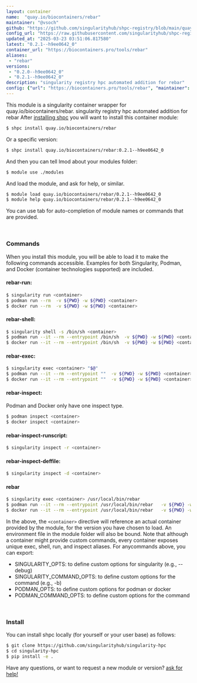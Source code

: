 ```yaml
---
layout: container
name:  "quay.io/biocontainers/rebar"
maintainer: "@vsoch"
github: "https://github.com/singularityhub/shpc-registry/blob/main/quay.io/biocontainers/rebar/container.yaml"
config_url: "https://raw.githubusercontent.com/singularityhub/shpc-registry/main/quay.io/biocontainers/rebar/container.yaml"
updated_at: "2025-03-23 03:51:06.817580"
latest: "0.2.1--h9ee0642_0"
container_url: "https://biocontainers.pro/tools/rebar"
aliases:
 - "rebar"
versions:
 - "0.2.0--h9ee0642_0"
 - "0.2.1--h9ee0642_0"
description: "singularity registry hpc automated addition for rebar"
config: {"url": "https://biocontainers.pro/tools/rebar", "maintainer": "@vsoch", "description": "singularity registry hpc automated addition for rebar", "latest": {"0.2.1--h9ee0642_0": "sha256:5d7e83be02edba3bc7e5aa4603da5452f6bfa4c6ad8eb38cd5ac06a7c2b7962d"}, "tags": {"0.2.0--h9ee0642_0": "sha256:974f18ad93b012ab4d71d9a2f5bb6f74eefb80372f8c4055bc6fade74c9f9da5", "0.2.1--h9ee0642_0": "sha256:5d7e83be02edba3bc7e5aa4603da5452f6bfa4c6ad8eb38cd5ac06a7c2b7962d"}, "docker": "quay.io/biocontainers/rebar", "aliases": {"rebar": "/usr/local/bin/rebar"}}
---
```


This module is a singularity container wrapper for quay.io/biocontainers/rebar.
singularity registry hpc automated addition for rebar
After [installing shpc](#install) you will want to install this container module:


```bash
$ shpc install quay.io/biocontainers/rebar
```

Or a specific version:

```bash
$ shpc install quay.io/biocontainers/rebar:0.2.1--h9ee0642_0
```

And then you can tell lmod about your modules folder:

```bash
$ module use ./modules
```

And load the module, and ask for help, or similar.

```bash
$ module load quay.io/biocontainers/rebar/0.2.1--h9ee0642_0
$ module help quay.io/biocontainers/rebar/0.2.1--h9ee0642_0
```

You can use tab for auto-completion of module names or commands that are provided.

<br>

### Commands

When you install this module, you will be able to load it to make the following commands accessible.
Examples for both Singularity, Podman, and Docker (container technologies supported) are included.

#### rebar-run:

```bash
$ singularity run <container>
$ podman run --rm  -v ${PWD} -w ${PWD} <container>
$ docker run --rm  -v ${PWD} -w ${PWD} <container>
```

#### rebar-shell:

```bash
$ singularity shell -s /bin/sh <container>
$ podman run --it --rm --entrypoint /bin/sh  -v ${PWD} -w ${PWD} <container>
$ docker run --it --rm --entrypoint /bin/sh  -v ${PWD} -w ${PWD} <container>
```

#### rebar-exec:

```bash
$ singularity exec <container> "$@"
$ podman run --it --rm --entrypoint ""  -v ${PWD} -w ${PWD} <container> "$@"
$ docker run --it --rm --entrypoint ""  -v ${PWD} -w ${PWD} <container> "$@"
```

#### rebar-inspect:

Podman and Docker only have one inspect type.

```bash
$ podman inspect <container>
$ docker inspect <container>
```

#### rebar-inspect-runscript:

```bash
$ singularity inspect -r <container>
```

#### rebar-inspect-deffile:

```bash
$ singularity inspect -d <container>
```


#### rebar

```bash
$ singularity exec <container> /usr/local/bin/rebar
$ podman run --it --rm --entrypoint /usr/local/bin/rebar   -v ${PWD} -w ${PWD} <container> -c " $@"
$ docker run --it --rm --entrypoint /usr/local/bin/rebar   -v ${PWD} -w ${PWD} <container> -c " $@"
```



In the above, the `<container>` directive will reference an actual container provided
by the module, for the version you have chosen to load. An environment file in the
module folder will also be bound. Note that although a container
might provide custom commands, every container exposes unique exec, shell, run, and
inspect aliases. For anycommands above, you can export:

 - SINGULARITY_OPTS: to define custom options for singularity (e.g., --debug)
 - SINGULARITY_COMMAND_OPTS: to define custom options for the command (e.g., -b)
 - PODMAN_OPTS: to define custom options for podman or docker
 - PODMAN_COMMAND_OPTS: to define custom options for the command

<br>

### Install

You can install shpc locally (for yourself or your user base) as follows:

```bash
$ git clone https://github.com/singularityhub/singularity-hpc
$ cd singularity-hpc
$ pip install -e .
```

Have any questions, or want to request a new module or version? [ask for help!](https://github.com/singularityhub/singularity-hpc/issues)